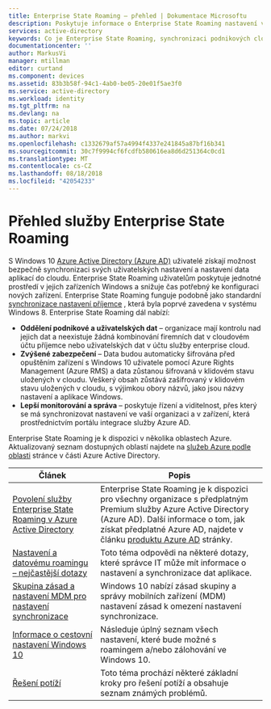 ```yaml
---
title: Enterprise State Roaming – přehled | Dokumentace Microsoftu
description: Poskytuje informace o Enterprise State Roaming nastavení v zařízení s Windows. Enterprise State Roaming uživatelům poskytuje jednotné prostředí v jejich zařízeních Windows a snižuje čas potřebný ke konfiguraci nových zařízení.
services: active-directory
keywords: Co je Enterprise State Roaming, synchronizaci podnikových cloudu systému windows
documentationcenter: ''
author: MarkusVi
manager: mtillman
editor: curtand
ms.component: devices
ms.assetid: 83b3b58f-94c1-4ab0-be05-20e01f5ae3f0
ms.service: active-directory
ms.workload: identity
ms.tgt_pltfrm: na
ms.devlang: na
ms.topic: article
ms.date: 07/24/2018
ms.author: markvi
ms.openlocfilehash: c1332679af57a4994f4337e241845a87bf16b341
ms.sourcegitcommit: 30c7f9994cf6fcdfb580616ea8d6d251364c0cd1
ms.translationtype: MT
ms.contentlocale: cs-CZ
ms.lasthandoff: 08/18/2018
ms.locfileid: "42054233"
---
```

# <a name="enterprise-state-roaming-overview"></a>Přehled služby Enterprise State Roaming
S Windows 10 [Azure Active Directory (Azure AD)](fundamentals/active-directory-whatis.md) uživatelé získají možnost bezpečně synchronizaci svých uživatelských nastavení a nastavení data aplikací do cloudu. Enterprise State Roaming uživatelům poskytuje jednotné prostředí v jejich zařízeních Windows a snižuje čas potřebný ke konfiguraci nových zařízení. Enterprise State Roaming funguje podobně jako standardní [synchronizace nastavení příjemce](http://windows.microsoft.com/windows-8/sync-settings-pcs) , která byla poprvé zavedena v systému Windows 8. Enterprise State Roaming dál nabízí:

* **Oddělení podnikové a uživatelských dat** – organizace mají kontrolu nad jejich dat a neexistuje žádná kombinování firemních dat v cloudovém účtu příjemce nebo uživatelských dat v účtu služby enterprise cloud.
* **Zvýšené zabezpečení** – Data budou automaticky šifrována před opuštěním zařízení s Windows 10 uživatele pomocí Azure Rights Management (Azure RMS) a data zůstanou šifrovaná v klidovém stavu uložených v cloudu. Veškerý obsah zůstává zašifrovaný v klidovém stavu uložených v cloudu, s výjimkou obory názvů, jako jsou názvy nastavení a aplikace Windows.  
* **Lepší monitorování a správa** – poskytuje řízení a viditelnost, přes který se má synchronizovat nastavení ve vaší organizaci a v zařízení, která prostřednictvím portálu integrace služby Azure AD. 

Enterprise State Roaming je k dispozici v několika oblastech Azure. Aktualizovaný seznam dostupných oblastí najdete na [služeb Azure podle oblasti](https://azure.microsoft.com/regions/#services) stránce v části Azure Active Directory.

| Článek | Popis |
| --- | --- |
| [Povolení služby Enterprise State Roaming v Azure Active Directory](active-directory-windows-enterprise-state-roaming-enable.md) |Enterprise State Roaming je k dispozici pro všechny organizace s předplatným Premium služby Azure Active Directory (Azure AD). Další informace o tom, jak získat předplatné Azure AD, najdete v článku [produktu Azure AD](https://azure.microsoft.com/services/active-directory) stránky. |
| [Nastavení a datovému roamingu – nejčastější dotazy](active-directory-windows-enterprise-state-roaming-faqs.md) |Toto téma odpovědi na některé dotazy, které správce IT může mít informace o nastavení a synchronizace dat aplikace. |
| [Skupina zásad a nastavení MDM pro nastavení synchronizace](active-directory-windows-enterprise-state-roaming-group-policy-settings.md) |Windows 10 nabízí zásad skupiny a správy mobilních zařízení (MDM) nastavení zásad k omezení nastavení synchronizace. |
| [Informace o cestovní nastavení Windows 10](active-directory-windows-enterprise-state-roaming-windows-settings-reference.md) |Následuje úplný seznam všech nastavení, které bude možné s roamingem a/nebo zálohování ve Windows 10. |
| [Řešení potíží](active-directory-windows-enterprise-state-roaming-troubleshooting.md) |Toto téma prochází některé základní kroky pro řešení potíží a obsahuje seznam známých problémů. |

